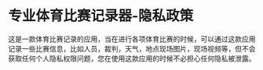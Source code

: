 # 专业体育比赛记录器-隐私政策
这是一款体育比赛记录的应用，当在进行各项体育比赛的时候，可以通过这款应用记录一些比赛信息，比如人员，裁判，天气，地点现场图片，现场视频等，但不会获取任何个人隐私权限问题，您在使用这款应用的时候不必担心任何隐私被泄露。

